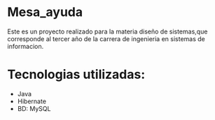 # Mesa_ayuda
Este es un proyecto realizado para la materia diseño de sistemas,que corresponde al tercer año de la carrera de ingenieria en sistemas de informacion.
# Tecnologias utilizadas:
- Java
- Hibernate
- BD: MySQL
